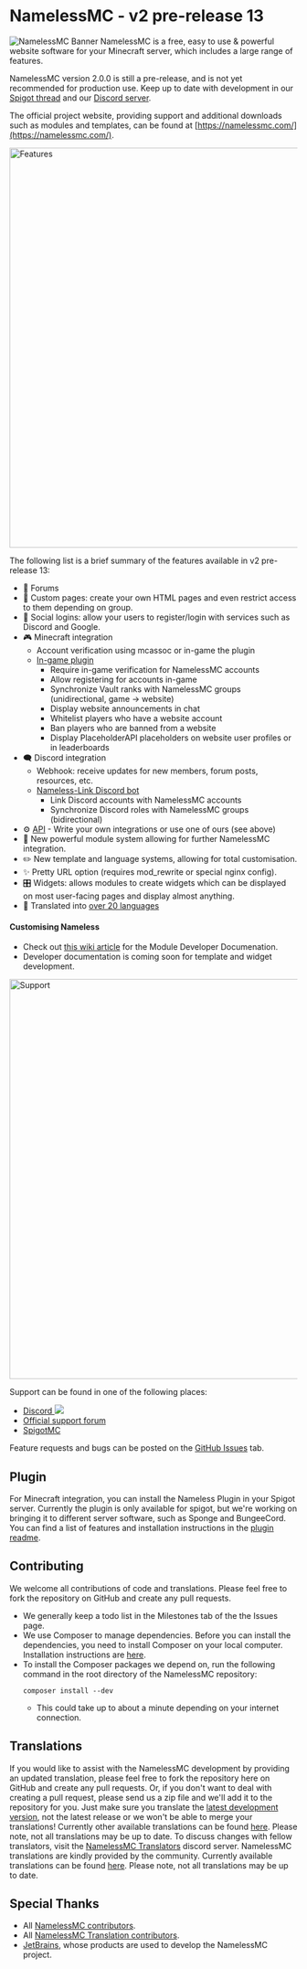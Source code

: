 # NamelessMC - v2 pre-release 13
![NamelessMC Banner](https://i.imgur.com/gt8uezk.png)
NamelessMC is a free, easy to use & powerful website software for your Minecraft server, which includes a large range of features.

NamelessMC version 2.0.0 is still a pre-release, and is not yet recommended for production use. Keep up to date with development in our [Spigot thread](https://www.spigotmc.org/threads/nameless-minecraft-website-software.34810) and our [Discord server](https://discord.gg/nameless).

The official project website, providing support and additional downloads such as modules and templates, can be found at [https://namelessmc.com/](https://namelessmc.com/).

<img src="https://user-images.githubusercontent.com/26070412/137838580-168ebd24-a222-4a64-a220-d3029650f0ab.png" alt="Features" width="700">

The following list is a brief summary of the features available in v2 pre-release 13:
- 🙋 Forums
- 📃 Custom pages: create your own HTML pages and even restrict access to them depending on group.
- 👥 Social logins: allow your users to register/login with services such as Discord and Google.
- 🎮 Minecraft integration
  - Account verification using mcassoc or in-game the plugin
  - [In-game plugin](https://www.spigotmc.org/resources/nameless-plugin-for-v2.59032)
    - Require in-game verification for NamelessMC accounts
    - Allow registering for accounts in-game
    - Synchronize Vault ranks with NamelessMC groups (unidirectional, game -> website)
    - Display website announcements in chat
    - Whitelist players who have a website account
    - Ban players who are banned from a website
    - Display PlaceholderAPI placeholders on website user profiles or in leaderboards
- 🗨️ Discord integration
  - Webhook: receive updates for new members, forum posts, resources, etc.
  - [Nameless-Link Discord bot](https://docs.namelessmc.com/link/2.0/setup)
    - Link Discord accounts with NamelessMC accounts
    - Synchronize Discord roles with NamelessMC groups (bidirectional)
- ⚙️ [API](https://docs.namelessmc.com/development/2.0/api) - Write your own integrations or use one of ours (see above)
- 🧩 New powerful module system allowing for further NamelessMC integration.
- ✏️ New template and language systems, allowing for total customisation.
- ✨ Pretty URL option (requires mod_rewrite or special nginx config).
- 🎛 Widgets: allows modules to create widgets which can be displayed on most user-facing pages and display almost anything.
- 🚩 Translated into [over 20 languages](https://github.com/NamelessMC/Nameless/tree/v2/custom/languages)

#### Customising Nameless
- Check out [this wiki article](https://docs.namelessmc.com/development/2.0/modules) for the Module Developer Documenation.
- Developer documentation is coming soon for template and widget development.

<img src="https://user-images.githubusercontent.com/26070412/137838954-c0f26ae0-d5f9-429e-89ed-db22441a2057.png" alt="Support" width="700">

Support can be found in one of the following places:
- [Discord <img src="https://discordapp.com/api/guilds/246705793066467328/widget.png?style=shield">](https://discord.gg/nameless)
- [Official support forum](https://namelessmc.com/forum)
- [SpigotMC](https://www.spigotmc.org/threads/nameless-minecraft-website-software.34810/)

Feature requests and bugs can be posted on the [GitHub Issues](https://github.com/NamelessMC/Nameless/issues) tab.

## Plugin
For Minecraft integration, you can install the Nameless Plugin in your Spigot server. Currently the plugin is only available for spigot, but we're working on bringing it to different server software, such as Sponge and BungeeCord. You can find a list of features and installation instructions in the [plugin readme](https://docs.namelessmc.com/plugin/2.0/about.md).

## Contributing
We welcome all contributions of code and translations. Please feel free to fork the repository on GitHub and create any pull requests.
- We generally keep a todo list in the Milestones tab of the the Issues page.
- We use Composer to manage dependencies. Before you can install the dependencies, you need to install Composer on your local computer. Installation instructions are [here](https://getcomposer.org/doc/00-intro.md).
- To install the Composer packages we depend on, run the following command in the root directory of the NamelessMC repository:
    ```
    composer install --dev
    ```
  - This could take up to about a minute depending on your internet connection.

## Translations
If you would like to assist with the NamelessMC development by providing an updated translation, please feel free to fork the repository here on GitHub and create any pull requests. Or, if you don't want to deal with creating a pull request, please send us a zip file and we'll add it to the repository for you. 
Just make sure you translate the [latest development version](https://github.com/NamelessMC/Nameless/archive/refs/heads/v2.zip), not the latest release or we won't be able to merge your translations! 
Currently other available translations can be found [here](https://translate.namelessmc.com). Please note, not all translations may be up to date. To discuss changes with fellow translators, visit the [NamelessMC Translators](https://discord.gg/7Dku3fE) discord server.
NamelessMC translations are kindly provided by the community. 
Currently available translations can be found [here](https://github.com/NamelessMC/Nameless/tree/v2/custom/languages). Please note, not all translations may be up to date.

## Special Thanks
* All [NamelessMC contributors](https://github.com/NamelessMC/Nameless/graphs/contributors).
* All [NamelessMC Translation contributors](https://github.com/NamelessMC/Nameless/CONTRIBUTORS.md).
* [JetBrains](https://www.jetbrains.com/), whose products are used to develop the NamelessMC project.
